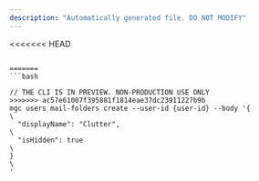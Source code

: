 ```yaml
---
description: "Automatically generated file. DO NOT MODIFY"
---
```


<<<<<<< HEAD
```cli

=======
```bash

// THE CLI IS IN PREVIEW. NON-PRODUCTION USE ONLY
>>>>>>> ac57e61007f395881f1814eae37dc23911227b9b
mgc users mail-folders create --user-id {user-id} --body '{\
  "displayName": "Clutter",\
  "isHidden": true\
}\
'

```